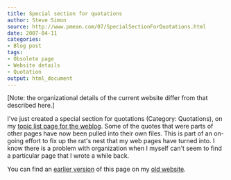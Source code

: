 ```yaml
---
title: Special section for quotations
author: Steve Simon
source: http://www.pmean.com/07/SpecialSectionForQuotations.html
date: 2007-04-11
categories:
- Blog post
tags:
- Obsolete page
- Website details
- Quotation
output: html_document
---
```


[Note: the organizational details of the current website differ from that described here.]

I've just created a special section for quotations (Category: Quotations), on my [topic list page for the weblog][sim3]. Some of the quotes that were parts of other pages have now been pulled into their own files. This is part of an on-going effort to fix up the rat's nest that my web pages have turned into. I know there is a problem with organization when I myself can't seem to find a particular page that I wrote a while back.

You can find an [earlier version][sim1] of this page on my [old website][sim2].

[sim1]: http://www.pmean.com/07/SpecialSectionForQuotations.html
[sim2]: http://www.pmean.com

[sim3]: http://www.pmean.com/TopicList.html
